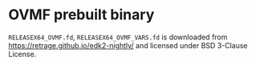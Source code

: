 # OVMF prebuilt binary

`RELEASEX64_OVMF.fd`, `RELEASEX64_OVMF_VARS.fd` is downloaded from https://retrage.github.io/edk2-nightly/ and licensed under BSD 3-Clause License.
